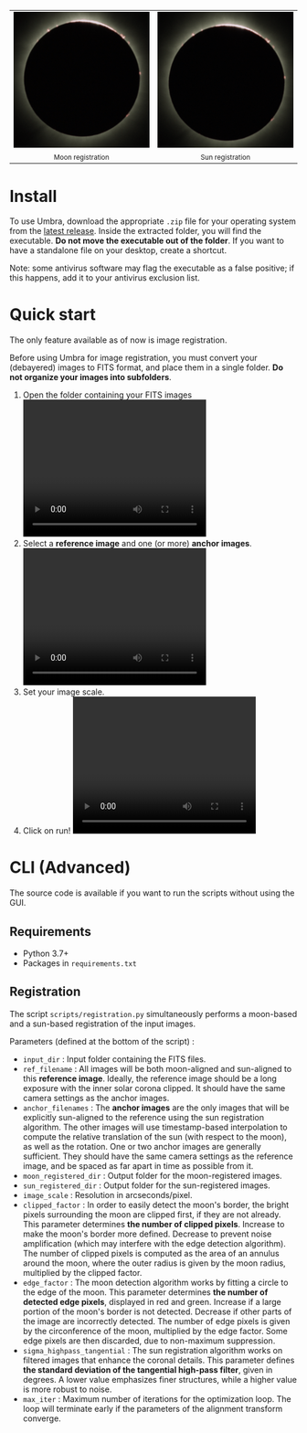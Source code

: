<div align="center">
<table>
  <tr>
    <td align="center">
      <img src="docs/assets/moon_registration.gif" width="300"/><br/>
      <sub>Moon registration</sub>
    </td>
    <td align="center">
      <img src="docs/assets/sun_registration.gif" width="300"/><br/>
      <sub>Sun registration</sub>
    </td>
  </tr>
</table>
</div>

# Install
To use Umbra, download the appropriate `.zip` file for your operating system from the [latest release](https://github.com/LudoRey/umbra/releases/latest). Inside the extracted folder, you will find the executable. **Do not move the executable out of the folder**. If you want to have a standalone file on your desktop, create a shortcut.

Note: some antivirus software may flag the executable as a false positive; if this happens, add it to your antivirus exclusion list.

# Quick start

The only feature available as of now is image registration. 

Before using Umbra for image registration, you must convert your (debayered) images to FITS format, and place them in a single folder. **Do not organize your images into subfolders**.


1. Open the folder containing your FITS images
<video src="docs/assets/quick_start/select_folder.mkv" width="320" height="240" controls></video>
2. Select a **reference image** and one (or more) **anchor images**. 
<video src="docs/assets/quick_start/select_reference_and_anchor.mkv" width="320" height="240" controls></video>
3. Set your image scale.
4. Click on run!
<video src="docs/assets/quick_start/image_scale_and_run.mkv" width="320" height="240" controls></video>

# CLI (Advanced)

The source code is available if you want to run the scripts without using the GUI.

## Requirements

- Python 3.7+
- Packages in `requirements.txt`

## Registration

The script `scripts/registration.py` simultaneously performs a moon-based and a sun-based registration of the input images.

Parameters (defined at the bottom of the script) :
- `input_dir` : Input folder containing the FITS files.
- `ref_filename` : All images will be both moon-aligned and sun-aligned to this <b>reference image</b>. Ideally, the reference image should be a long exposure with the inner solar corona clipped. It should have the same camera settings as the anchor images.
- `anchor_filenames` : The <b>anchor images</b> are the only images that will be explicitly sun-aligned to the reference using the sun registration algorithm. The other images will use timestamp-based interpolation to compute the relative translation of the sun (with respect to the moon), as well as the rotation. One or two anchor images are generally sufficient. They should have the same camera settings as the reference image, and be spaced as far apart in time as possible from it.
- `moon_registered_dir` : Output folder for the moon-registered images.
- `sun_registered_dir` : Output folder for the sun-registered images.
- `image_scale` : Resolution in arcseconds/pixel.
- `clipped_factor` : In order to easily detect the moon's border, the bright pixels surrounding the moon are clipped first, if they are not already. This parameter determines <b>the number of clipped pixels</b>. Increase to make the moon's border more defined. Decrease to prevent noise amplification (which may interfere with the edge detection algorithm). The number of clipped pixels is computed as the area of an annulus around the moon, where the outer radius is given by the moon radius, multiplied by the clipped factor.
- `edge_factor` : The moon detection algorithm works by fitting a circle to the edge of the moon. This parameter determines <b>the number of detected edge pixels</b>, displayed in red and green. Increase if a large portion of the moon's border is not detected. Decrease if other parts of the image are incorrectly detected. The number of edge pixels is given by the circonference of the moon, multiplied by the edge factor. Some edge pixels are then discarded, due to non-maximum suppression.
- `sigma_highpass_tangential` : The sun registration algorithm works on filtered images that enhance the coronal details. This parameter defines <b>the standard deviation of the tangential high-pass filter</b>, given in degrees. A lower value emphasizes finer structures, while a higher value is more robust to noise.
- `max_iter` : Maximum number of iterations for the optimization loop. The loop will terminate early if the parameters of the alignment transform converge.

<!-- 
## Integration

The scripts `main_sun_integration.py` and `main_moon_integration.py` integrate the previously registered images located in `MOON_REGISTERED_DIR` and `SUN_REGISTERED_DIR`. A stack is generated for each group (see `GROUP_KEYWORDS`). The output directories are defined by `MOON_STACKS_DIR` and `SUN_STACKS_DIR`.

The `main_sun_integration.py` script performs a weighted average of each pixel in order to reject as many moon pixels as possible. For each sub, a moon mask is computed, which depends on two additional parameters : 
- `EXTRA_RADIUS_PIXELS` : extra amount of pixels added to the radius of the moon mask (which is obtained from `MOON_RADIUS_DEGREE` and `IMAGE_SCALE`). Increasing this parameter will lead to fewer artifacts at the cost of worse SNR : it should be as close to 0 as possible.
- `SMOOTHNESS` : smoothness of the mask in pixels. Increasing this parameter leads to a smoother transition at the cost of worse SNR.

## HDR composition

The scripts `main_sun_hdr_composition.py` and `main_moon_hdr_composition.py` combine the previously generated stacks located in `MOON_STACKS_DIR` and `SUN_STACKS_DIR`. The output directories are defined by `MOON_HDR_DIR` and `SUN_HDR_DIR`.

Because they are stored in 16-bit files, the pixel values of an image taken with a 14-bit sensor typically saturate at 0.25 (in the normalized [0,1] range), but this value can even be lower based on the full well capacity (FWC) of the sensor. Even then, the sensor might not be linear near the saturation point : values above ~80-90% of the saturation point are often not representative of the true brightness. Similarly, values that are near 0 suffer from the same issues. In order to create a smooth and realistic HDR composite, those too-bright and too-dark values should be rejected by the HDR algorithm. However, those thresholds uniquely depend on the imaging system, and should be derived from the images themselves. Be careful: image calibration (bias subtraction and flat division) has a non-uniform effect on those thresholds : some pixels might saturate at a lower/higher point than others for example. It is usually best to reject more pixels than necessary (as opposed to not enough).

In essence, the HDR algorithm performs a weighted combination, where the pixels that are too bright (or too dark) are rejected based on a weighting function defined by 4 parameters :
- `HIGH_CLIPPING_THRESHOLD`, `HIGH_CLIPPING_SMOOTHNESS` : values in [0,1]. The weight function is equal to 1 for pixel values below `HIGH_CLIPPING_THRESHOLD`, and equal to 0 above `HIGH_CLIPPING_THRESHOLD`+`HIGH_CLIPPING_SMOOTHNESS`. Between the two, it is a simple linear interpolation. 
- `LOW_CLIPPING_THRESHOLD`, `LOW_CLIPPING_SMOOTHNESS` : analogous to `HIGH_CLIPPING_THRESHOLD` and `HIGH_CLIPPING_SMOOTHNESS`.

Moreover, `main_sun_hdr_composition.py` uses a fitting routine before combining the images. The fit is computed on a region of appropriate brightness (as defined by `HIGH_CLIPPING_THRESHOLD` and `LOW_CLIPPING_THRESHOLD`), which also excludes the moon. Similarly to `main_sun_integration.py`, the script uses an additional parameter for the moon mask :
- `EXTRA_RADIUS_PIXELS` : extra amount of pixels added to the radius of the moon mask (which is obtained from `MOON_RADIUS_DEGREE` and `IMAGE_SCALE`).

## Moon and sun composition 

The script `main_merge_sun_moon.py` combines the previously generated HDR images located in `MOON_HDR_DIR` and `SUN_HDR_DIR`. The output directory is defined by `MERGED_HDR_DIR`. 

The script uses a moon mask (once again!), but this time it is not approximated by a disk but rather directly estimated from the image. 
- `MOON_THRESHOLD` : value in [0,1]. Only moon pixels below this value will be considered for the initial moon mask. This value should be increased to contain more of the moon edge, but it should not be too high (to avoid artifacts). 
- `SIGMA` : value above 0. Roughly corresponds to "outwards-only" Gaussian smoothing (but there is more to it, more explanations will come later). -->
